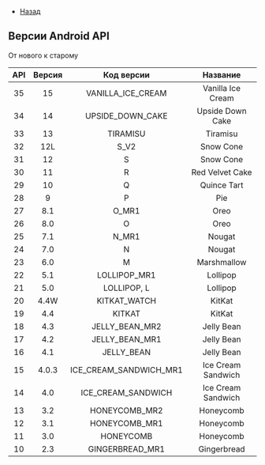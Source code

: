 - [Назад](/./android.md)

## Версии Android API

От нового к старому

| API | Версия | Код версии | Название |
| :-: | :-: | :-: | :-: |
| 35  | 15 | VANILLA_ICE_CREAM | Vanilla Ice Cream |
| 34  | 14 | UPSIDE_DOWN_CAKE | Upside Down Cake |
| 33  | 13 | TIRAMISU | Tiramisu |
| 32  | 12L  | S_V2 | Snow Cone | 
| 31  | 12  | S | Snow Cone |
| 30  | 11  | R | Red Velvet Cake |
|	29	|	10	|	Q | Quince Tart	|
|	28	|	9	|	P | Pie	|
|	27	|	8.1	| O_MR1 | Oreo	|
|	26	|	8.0	|	O | Oreo |
|	25	|	7.1	|	N_MR1 | Nougat	|
|	24	|	7.0	|	N | Nougat	|
|	23	|	6.0	| M |	Marshmallow	|
|	22	|	5.1	|	LOLLIPOP_MR1 | Lollipop	|
|	21	|	5.0	|	LOLLIPOP, L | Lollipop	|
| 20  | 4.4W | KITKAT_WATCH | KitKat |
|	19	|	4.4	| KITKAT | KitKat	|
|	18	|	4.3	|	JELLY_BEAN_MR2 | Jelly Bean	|
|	17	|	4.2	|	JELLY_BEAN_MR1 | Jelly Bean	|
|	16	|	4.1	|	JELLY_BEAN | Jelly Bean	|
|	15	|	4.0.3	|	ICE_CREAM_SANDWICH_MR1 | Ice Cream Sandwich	|
|	14	|	4.0	| ICE_CREAM_SANDWICH | Ice Cream Sandwich	|
|	13	|	3.2	|	HONEYCOMB_MR2 | Honeycomb	|
|	12	|	3.1	|	HONEYCOMB_MR1 | Honeycomb	|
|	11	|	3.0	|	HONEYCOMB | Honeycomb	|
|	10	|	2.3	|	GINGERBREAD_MR1 | Gingerbread	|
